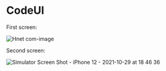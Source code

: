 # CodeUI

First screen: 

![Hnet com-image](https://user-images.githubusercontent.com/52162983/138831312-6f152350-b5eb-41be-baf8-c41e7131b88a.png)

Second screen:

![Simulator Screen Shot - iPhone 12 - 2021-10-29 at 18 46 36](https://user-images.githubusercontent.com/52162983/139464847-9c3d2160-a15c-402a-8888-9885212cd2e6.png)
